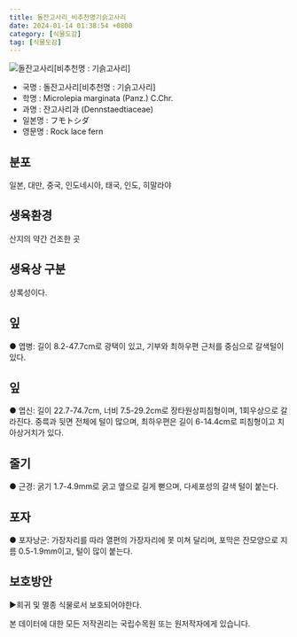 ```yaml
---
title: 돌잔고사리_비추천명기슭고사리
date: 2024-01-14 01:38:54 +0800
category: [식물도감]
tag: [식물도감]
---
```




![돌잔고사리[비추천명 : 기슭고사리]](/fileUpload/plants/basic/Dennstaedtiaceae/Microlepia/3103/1_th2.JPG)
- 국명 : 돌잔고사리[비추천명 : 기슭고사리]
- 학명 : Microlepia marginata (Panz.) C.Chr.
- 과명 : 잔고사리과 (Dennstaedtiaceae)
- 일본명 : フモトシダ
- 영문명 : Rock lace fern


## 분포
일본, 대만, 중국, 인도네시아, 태국, 인도, 히말라야
## 생육환경
산지의 약간 건조한 곳
## 생육상 구분
상록성이다. 
## 잎
● 엽병: 길이 8.2-47.7cm로 광택이 있고, 기부와 최하우편 근처를 중심으로 갈색털이 있다. 
## 잎
● 엽신: 길이 22.7-74.7cm, 너비 7.5-29.2cm로 장타원상피침형이며, 1회우상으로 갈라진다. 중륵과 뒷면 전체에 털이 많으며, 최하우편은 길이 6-14.4cm로 피침형이고 치아상거치가 있다. 
## 줄기
● 근경: 굵기 1.7-4.9mm로 굵고 옆으로 길게 뻗으며, 다세포성의 갈색 털이 붙는다. 
## 포자
● 포자낭군: 가장자리를 따라 열편의 가장자리에 못 미쳐 달리며, 포막은 잔모양으로 지름 0.5-1.9mm이고, 털이 많이 붙는다. 
## 보호방안
▶희귀 및 멸종 식물로서 보호되어야한다.






본 데이터에 대한 모든 저작권리는 국립수목원 또는 원저작자에게 있습니다.

